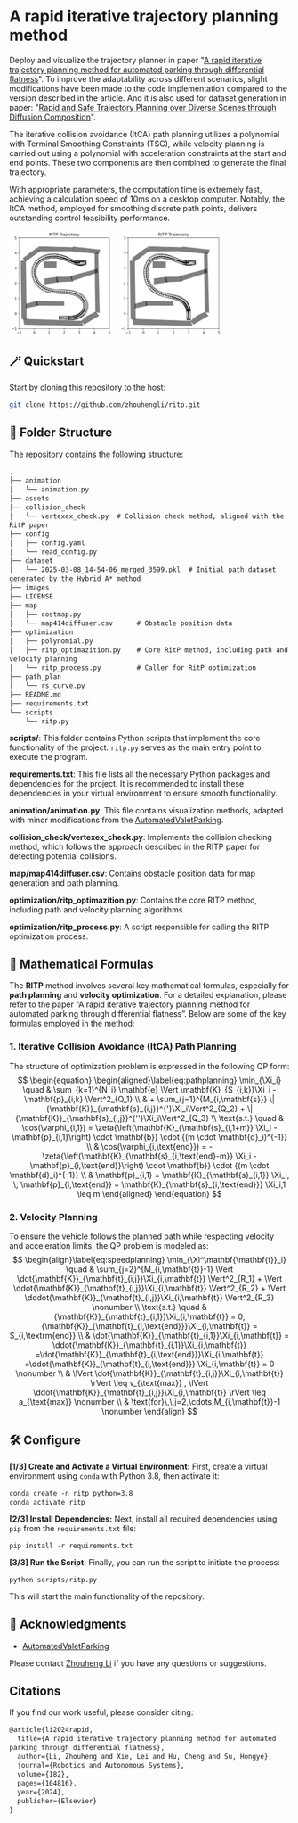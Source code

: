 # A rapid iterative trajectory planning method

Deploy and visualize the trajectory planner in paper "[A rapid iterative trajectory planning method for automated parking through differential flatness](https://www.sciencedirect.com/science/article/abs/pii/S0921889024002008)". To improve the adaptability across different scenarios, slight modifications have been made to the code implementation compared to the version described in the article. And it is also used for dataset generation in paper: "[Rapid and Safe Trajectory Planning over Diverse Scenes through Diffusion Composition](https://arxiv.org/abs/2507.04384)".

The iterative collision avoidance (ItCA) path planning utilizes a polynomial with Terminal Smoothing Constraints (TSC), while velocity planning is carried out using a polynomial with acceleration constraints at the start and end points. These two components are then combined to generate the final trajectory.

With appropriate parameters, the computation time is extremely fast, achieving a calculation speed of 10ms on a desktop computer. Notably, the ItCA method, employed for smoothing discrete path points, delivers outstanding control feasibility performance.

<div style="display: flex; justify-content: flex-start;">
	<img src="./assets/vis1.png" alt="fig 1" width="37%" style="margin-right: 10px;"/>
    <img src="./assets/vis2.png" alt="fig 2" width="37%" style="margin-right: 10px;"/>
</div>



## 🪄 Quickstart

Start by cloning this repository to the host:

```bash
git clone https://github.com/zhouhengli/ritp.git
```

## 📂 Folder Structure

The repository contains the following structure:

```
.
├── animation
│   └── animation.py 
├── assets
├── collision_check
│   └── vertexex_check.py  # Collision check method, aligned with the RitP paper
├── config
│   ├── config.yaml
│   └── read_config.py
├── dataset
│   └── 2025-03-08_14-54-06_merged_3599.pkl  # Initial path dataset generated by the Hybrid A* method
├── images
├── LICENSE
├── map
│   ├── costmap.py
│   └── map414diffuser.csv  	# Obstacle position data
├── optimization
│   ├── polynomial.py
│   ├── ritp_optimazition.py  	# Core RitP method, including path and velocity planning
│   └── ritp_process.py  		# Caller for RitP optimization
├── path_plan
│   └── rs_curve.py
├── README.md
├── requirements.txt
└── scripts
    └── ritp.py
```

**scripts/**: This folder contains Python scripts that implement the core functionality of the project. `ritp.py` serves as the main entry point to execute the program.

**requirements.txt**: This file lists all the necessary Python packages and dependencies for the project. It is recommended to install these dependencies in your virtual environment to ensure smooth functionality.

**animation/animation.py**: This file contains visualization methods, adapted with minor modifications from the [AutomatedValetParking](https://github.com/wenqing-2021/AutomatedValetParking).

**collision_check/vertexex_check.py**: Implements the collision checking method, which follows the approach described in the RITP paper for detecting potential collisions.

**map/map414diffuser.csv**: Contains obstacle position data for map generation and path planning.

**optimization/ritp_optimazition.py**: Contains the core RITP method, including path and velocity planning algorithms.

**optimization/ritp_process.py**: A script responsible for calling the RITP optimization process.

## 🧮 Mathematical Formulas

The **RITP** method involves several key mathematical formulas, especially for **path planning** and **velocity optimization**. For a detailed explanation, please refer to the paper “A rapid iterative trajectory planning method for automated parking through differential flatness”. Below are some of the key formulas employed in the method:

### 1. **Iterative Collision Avoidance (ItCA) Path Planning**

The structure of optimization problem is expressed in the following QP form:
$$
\begin{equation}
	\begin{aligned}\label{eq:pathplanning}
		\min_{\Xi_i} \quad & \sum_{k=1}^{N_i} \mathbf{e} \Vert \mathbf{K}_{S_{i,k}}\Xi_i - \mathbf{p}_{i,k} \Vert^2_{Q_1}  \\
		& + \sum_{j=1}^{M_{i,\mathbf{s}}} \| {\mathbf{K}}_{\mathbf{s}_{i,j}}^{'}\Xi_i\Vert^2_{Q_2} + \| {\mathbf{K}}_{\mathbf{s}_{i,j}}^{''}\Xi_i\Vert^2_{Q_3}  \\
		\text{s.t.} \quad 
		& \cos(\varphi_{i,1}) =  \zeta{\left(\mathbf{K}_{\mathbf{s}_{i,1+m}} \Xi_i - \mathbf{p}_{i,1}\right) \cdot \mathbf{b}} \cdot  {(m \cdot \mathbf{d}_i)^{-1}}   \\ 
		& \cos(\varphi_{i,\text{end}}) = -\zeta{\left(\mathbf{K}_{\mathbf{s}_{i,\text{end}-m}} \Xi_i - \mathbf{p}_{i,\text{end}}\right) \cdot \mathbf{b}} \cdot  {(m \cdot \mathbf{d}_i)^{-1}}   \\
		& \mathbf{p}_{i,1} = \mathbf{K}_{\mathbf{s}_{i,1}} \Xi_i, \;  \mathbf{p}_{i,\text{end}} = \mathbf{K}_{\mathbf{s}_{i,\text{end}}} \Xi_i,1 \leq m 
	\end{aligned}
\end{equation}
$$

### 2. **Velocity Planning**

To ensure the vehicle follows the planned path while respecting velocity and acceleration limits, the QP problem is modeled as:
$$
\begin{align}\label{eq:speedplanning}
	\min_{\Xi^\mathbf{\mathbf{t}}_i} \quad & \sum_{j=2}^{M_{i,\mathbf{t}}-1}
	\Vert \dot{\mathbf{K}}_{\mathbf{t}_{i,j}}\Xi_{i,\mathbf{t}} \Vert^2_{R_1} + \Vert \ddot{\mathbf{K}}_{\mathbf{t}_{i,j}}\Xi_{i,\mathbf{t}} \Vert^2_{R_2} + \Vert \dddot{\mathbf{K}}_{\mathbf{t}_{i,j}}\Xi_{i,\mathbf{t}} \Vert^2_{R_3}  \nonumber \\
	\text{s.t.} \quad & {\mathbf{K}}_{\mathbf{t}_{i,1}}\Xi_{i,\mathbf{t}} = 0, {\mathbf{K}}_{\mathbf{t}_{i,\text{end}}}\Xi_{i,\mathbf{t}} = S_{i,\textrm{end}}  \\
	& \dot{\mathbf{K}}_{\mathbf{t}_{i,1}}\Xi_{i,\mathbf{t}} = \ddot{\mathbf{K}}_{\mathbf{t}_{i,1}}\Xi_{i,\mathbf{t}} =\dot{\mathbf{K}}_{\mathbf{t}_{i,\text{end}}}\Xi_{i,\mathbf{t}} =\ddot{\mathbf{K}}_{\mathbf{t}_{i,\text{end}}} \Xi_{i,\mathbf{t}} = 0  \nonumber \\
	& \lVert \dot{\mathbf{K}}_{\mathbf{t}_{i,j}}\Xi_{i,\mathbf{t}} \rVert \leq v_{\text{max}} , \lVert \ddot{\mathbf{K}}_{\mathbf{t}_{i,j}}\Xi_{i,\mathbf{t}} \rVert \leq a_{\text{max}} \nonumber \\
	& \text{for}\,\,j=2,\cdots,M_{i,\mathbf{t}}-1 \nonumber
\end{align}
$$


## 🛠️ Configure

**[1/3] Create and Activate a Virtual Environment:** First, create a virtual environment using `conda` with Python 3.8, then activate it:

```
conda create -n ritp python=3.8
conda activate ritp
```

**[2/3] Install Dependencies:** Next, install all required dependencies using `pip` from the `requirements.txt` file:

```
pip install -r requirements.txt
```

**[3/3] Run the Script:** Finally, you can run the script to initiate the process:

```
python scripts/ritp.py
```

This will start the main functionality of the repository.

## 🤗 Acknowledgments

- [AutomatedValetParking](https://github.com/wenqing-2021/AutomatedValetParking)

Please contact [Zhouheng Li](https://zhouhengli.github.io/) if you have any questions or suggestions.

## Citations

If you find our work useful, please consider citing:

```
@article{li2024rapid,
  title={A rapid iterative trajectory planning method for automated parking through differential flatness},
  author={Li, Zhouheng and Xie, Lei and Hu, Cheng and Su, Hongye},
  journal={Robotics and Autonomous Systems},
  volume={182},
  pages={104816},
  year={2024},
  publisher={Elsevier}
}
```

